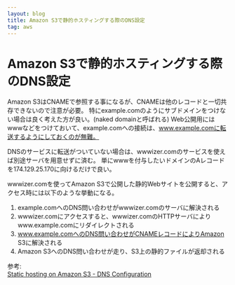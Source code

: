 ```yaml
---
layout: blog
title: Amazon S3で静的ホスティングする際のDNS設定
tag: aws
---
```


# Amazon S3で静的ホスティングする際のDNS設定

Amazon S3はCNAMEで参照する事になるが、CNAMEは他のレコードと一切共存できないので注意が必要。
特にexample.comのようにサブドメインをつけない場合は良く考えた方が良い。(naked domainと呼ばれる)
Web公開用にはwwwなどをつけておいて、example.comへの接続は、www.example.comに転送するようにしておくのが無難。

DNSのサービスに転送がついていない場合は、wwwizer.comのサービスを使えば別途サーバを用意せずに済む。
単にwwwを付与したいドメインのAレコードを174.129.25.170に向けるだけで良い。

wwwizer.comを使ってAmazon S3で公開した静的Webサイトを公開すると、アクセス時には以下のような挙動になる。

1. example.comへのDNS問い合わせがwwwizer.comのサーバに解決される
2. wwwizer.comにアクセスすると、wwwizer.comのHTTPサーバによりwww.example.comにリダイレクトされる
3. www.example.comへのDNS問い合わせがCNAMEレコードによりAmazon S3に解決される
4. Amazon S3へのDNS問い合わせが走り、S3上の静的ファイルが返却される

参考:  
[Static hosting on Amazon S3 - DNS Configuration](http://stackoverflow.com/questions/8312162/static-hosting-on-amazon-s3-dns-configuration)
